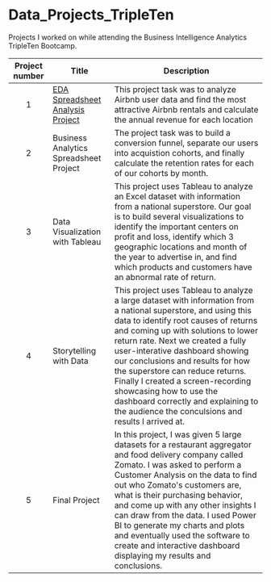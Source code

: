 # Data_Projects_TripleTen
Projects I worked on while attending the Business Intelligence Analytics TripleTen Bootcamp.


| Project number | Title | Description |
| :-----------: | ----------- |----------- |
| 1 | [EDA Spreadsheet Analysis Project](https://docs.google.com/spreadsheets/d/1tfnxzn8ylNHeF6S5_YPu-JAlUoyrDDzSp0bBzLEtDHg/edit?usp=sharing) | This project task was to analyze Airbnb user data and find the most attractive Airbnb rentals and calculate the annual revenue for each location |
| 2 | Business Analytics Spreadsheet Project | The project task was to build a conversion funnel, separate our users into acquistion cohorts, and finally calculate the retention rates for each of our cohorts by month. |
| 3 | Data Visualization with Tableau | This project uses Tableau to analyze an Excel dataset with information from a national superstore.  Our goal is to build several visualizations to identify the important centers on profit and loss, identify which 3 geographic locations and month of the year to advertise in, and find which products and customers have an abnormal rate of return. |
| 4 | Storytelling with Data | This project uses Tableau to analyze a large dataset with information from a national superstore, and using this data to identify root causes of returns and coming up with solutions to lower return rate.  Next we created a fully user-interative dashboard showing our conclusions and results for how the superstore can reduce returns.  Finally I created a screen-recording showcasing how to use the dashboard correctly and explaining to the audience the conculsions and results I arrived at. |
| 5 | Final Project | In this project, I was given 5 large datasets for a restaurant aggregator and food delivery company called Zomato.  I was asked to perform a Customer Analysis on the data to find out who Zomato's customers are, what is their purchasing behavior, and come up with any other insights I can draw from the data.  I used Power BI to generate my charts and plots and eventually used the software to create and interactive dashboard displaying my results and conclusions. |

